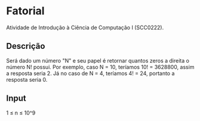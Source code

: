 # Fatorial
Atividade de Introdução à Ciência de Computação I (SCC0222).

## Descrição

Será dado um número "N" e seu papel é retornar quantos zeros a direita o número N! possui.
Por exemplo, caso N = 10, teríamos 10! = 3628800, assim a resposta seria 2.
Já no caso de N = 4, teríamos 4! = 24, portanto a resposta seria 0.

## Input

1 ≤ n ≤ 10^9 
